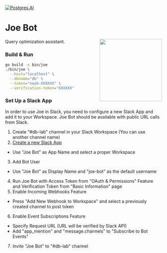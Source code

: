 <a href="https://postgres.ai"><img src="https://img.shields.io/badge/Postgres-AI-orange.svg" alt="Postgres.AI" /></a>

# Joe Bot
<img width="200" src="https://gitlab.com/postgres-ai-team/joe/uploads/e49a12a9584b5d6fae2fb017e70b0995/Screen_Shot_2019-05-15_at_18.43.05.png" align="right">

Query optimization assistant.

### Build & Run
```bash
go build -o bin/joe 
./bin/joe \
  --host="localhost" \
  --dbname="db" \
  --token="xoxb-XXXXXX" \
  --verification-token="XXXXXX"
```

### Set Up a Slack App
In order to use Joe in Slack, you need to configure a new Slack App and add it to your Workspace. Joe Bot should be available with public URL calls from Slack.
1. Create "#db-lab" channel in your Slack Workspace (You can use another channel name)
2. [Create a new Slack App](https://api.slack.com/apps?new_app=1)
  * Use "Joe Bot" as App Name and select a proper Workspace
3. Add Bot User
  * Use "Joe Bot" as Display Name and "joe-bot" as the default username
4. Run Joe Bot with Access Token from "OAuth & Permissions" Feature and Verification Token from "Basic Information" page
5. Enable Incoming Webhooks Feature
  * Press "Add New Webhook to Workspace" and select a previously created channel to post token
6. Enable Event Subscriptions Feature
  * Specify Request URL (URL will be verified by Slack API)
  * Add "app_mention" and "message.channels" to "Subscribe to Bot Events"
7. Invite "Joe Bot" to "#db-lab" channel
